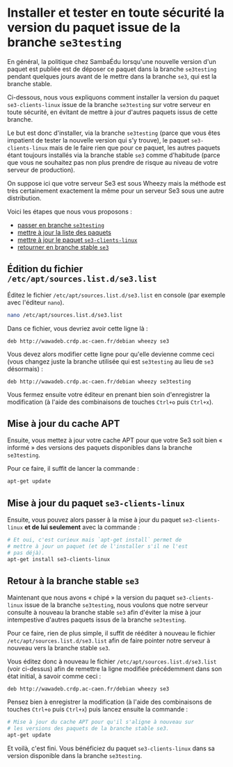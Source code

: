 # Installer et tester en toute sécurité la version du paquet issue de la branche `se3testing`

En général, la politique chez SambaÉdu lorsqu'une nouvelle
version d'un paquet est publiée est de déposer ce paquet
dans la branche `se3testing` pendant quelques jours avant de
le mettre dans la branche `se3`, qui est la branche stable.

Ci-dessous, nous vous expliquons comment installer la
version du paquet `se3-clients-linux` issue de la branche
`se3testing` sur votre serveur en toute sécurité, en évitant
de mettre à jour d'autres paquets issus de cette branche.

Le but est donc d'installer, via la branche `se3testing`
(parce que vous êtes impatient de tester la nouvelle version
qui s'y trouve), le paquet `se3-clients-linux` mais de le faire
rien que pour ce paquet, les autres paquets étant toujours
installés via la branche stable `se3` comme d'habitude
(parce que vous ne souhaitez pas non plus prendre de risque
au niveau de votre serveur de production).

On suppose ici que votre serveur Se3 est sous Wheezy mais
la méthode est très certainement exactement la même pour un
serveur Se3 sous une autre distribution.

Voici les étapes que nous vous proposons :

* [passer en branche `se3testing`](#Édition-du-fichier-etcaptsourceslistdse3list)
* [mettre à jour la liste des paquets](#mise-à-jour-du-cache-apt)
* [mettre à jour le paquet `se3-clients-linux`](#mise-à-jour-du-paquet-se3-clients-linux)
* [retourner en branche stable `se3`](#retour-à-la-branche-stable-se3)


## Édition du fichier `/etc/apt/sources.list.d/se3.list`

Éditez le fichier `/etc/apt/sources.list.d/se3.list` en
console (par exemple avec l'éditeur `nano`).
```sh
nano /etc/apt/sources.list.d/se3.list
```

Dans ce fichier, vous devriez avoir cette ligne là :
```
deb http://wawadeb.crdp.ac-caen.fr/debian wheezy se3
```

Vous devez alors modifier cette ligne pour qu'elle devienne
comme ceci (vous changez juste la branche utilisée qui est
`se3testing` au lieu de `se3` désormais) :
```
deb http://wawadeb.crdp.ac-caen.fr/debian wheezy se3testing
```

Vous fermez ensuite votre éditeur en prenant bien soin
d'enregistrer la modification (à l'aide des combinaisons de touches `Ctrl+o` puis `Ctrl+x`).


## Mise à jour du cache APT

Ensuite, vous mettez à jour votre cache APT pour que votre
Se3 soit bien « informé » des versions des paquets disponibles
dans la branche `se3testing`.

Pour ce faire, il suffit de lancer la commande :
```sh
apt-get update
```


## Mise à jour du paquet `se3-clients-linux`

Ensuite, vous pouvez alors passer à la mise à jour du paquet
`se3-clients-linux` **et de lui seulement** avec la commande :
```sh
# Et oui, c'est curieux mais `apt-get install` permet de
# mettre à jour un paquet (et de l'installer s'il ne l'est
# pas déjà).
apt-get install se3-clients-linux
```


## Retour à la branche stable `se3`

Maintenant que nous avons « chipé » la version du paquet
`se3-clients-linux` issue de la branche `se3testing`, nous
voulons que notre serveur consulte à nouveau la branche
stable `se3` afin d'éviter la mise à jour intempestive
d'autres paquets issus de la branche `se3testing`.

Pour ce faire, rien de plus simple, il suffit de rééditer à nouveau
le fichier `/etc/apt/sources.list.d/se3.list` afin de faire
pointer notre serveur à nouveau vers la branche stable
`se3`.

Vous éditez donc à nouveau le fichier `/etc/apt/sources.list.d/se3.list`
(voir ci-dessus) afin de remettre la ligne modifiée précédemment
dans son état initial, à savoir comme ceci :
```
deb http://wawadeb.crdp.ac-caen.fr/debian wheezy se3
```

Pensez bien à enregistrer la modification (à l'aide des combinaisons de
touches `Ctrl+o` puis `Ctrl+x`) puis lancez ensuite la commande :
```sh
# Mise à jour du cache APT pour qu'il s'aligne à nouveau sur
# les versions des paquets de la branche stable se3.
apt-get update
```

Et voilà, c'est fini. Vous bénéficiez du paquet `se3-clients-linux`
dans sa version disponible dans la branche `se3testing`.

